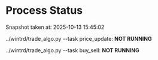 # Process Status

Snapshot taken at: 2025-10-13 15:45:02

../wintrd/trade_algo.py --task price_update: **NOT RUNNING**

../wintrd/trade_algo.py --task buy_sell: **NOT RUNNING**

